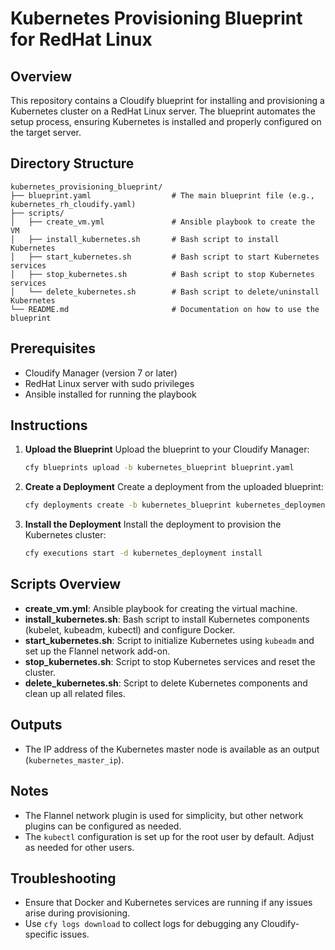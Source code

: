 # Kubernetes Provisioning Blueprint for RedHat Linux

## Overview
This repository contains a Cloudify blueprint for installing and provisioning a Kubernetes cluster on a RedHat Linux server. The blueprint automates the setup process, ensuring Kubernetes is installed and properly configured on the target server.

## Directory Structure
```
kubernetes_provisioning_blueprint/
├── blueprint.yaml                  # The main blueprint file (e.g., kubernetes_rh_cloudify.yaml)
├── scripts/
│   ├── create_vm.yml               # Ansible playbook to create the VM
│   ├── install_kubernetes.sh       # Bash script to install Kubernetes
│   ├── start_kubernetes.sh         # Bash script to start Kubernetes services
│   ├── stop_kubernetes.sh          # Bash script to stop Kubernetes services
│   └── delete_kubernetes.sh        # Bash script to delete/uninstall Kubernetes
└── README.md                       # Documentation on how to use the blueprint
```

## Prerequisites
- Cloudify Manager (version 7 or later)
- RedHat Linux server with sudo privileges
- Ansible installed for running the playbook

## Instructions

1. **Upload the Blueprint**
   Upload the blueprint to your Cloudify Manager:
   ```sh
   cfy blueprints upload -b kubernetes_blueprint blueprint.yaml
   ```

2. **Create a Deployment**
   Create a deployment from the uploaded blueprint:
   ```sh
   cfy deployments create -b kubernetes_blueprint kubernetes_deployment
   ```

3. **Install the Deployment**
   Install the deployment to provision the Kubernetes cluster:
   ```sh
   cfy executions start -d kubernetes_deployment install
   ```

## Scripts Overview
- **create_vm.yml**: Ansible playbook for creating the virtual machine.
- **install_kubernetes.sh**: Bash script to install Kubernetes components (kubelet, kubeadm, kubectl) and configure Docker.
- **start_kubernetes.sh**: Script to initialize Kubernetes using `kubeadm` and set up the Flannel network add-on.
- **stop_kubernetes.sh**: Script to stop Kubernetes services and reset the cluster.
- **delete_kubernetes.sh**: Script to delete Kubernetes components and clean up all related files.

## Outputs
- The IP address of the Kubernetes master node is available as an output (`kubernetes_master_ip`).

## Notes
- The Flannel network plugin is used for simplicity, but other network plugins can be configured as needed.
- The `kubectl` configuration is set up for the root user by default. Adjust as needed for other users.

## Troubleshooting
- Ensure that Docker and Kubernetes services are running if any issues arise during provisioning.
- Use `cfy logs download` to collect logs for debugging any Cloudify-specific issues.

